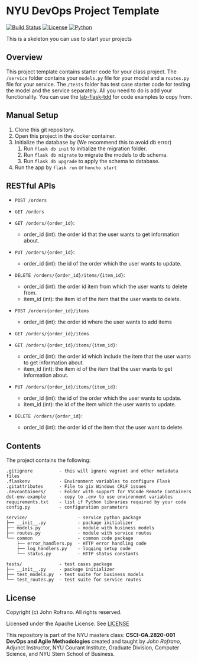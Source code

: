 # NYU DevOps Project Template
[![Build Status](https://github.com/CSCI-GA-2820-FA22-001/orders/actions/workflows/workflow.yml/badge.svg)](https://github.com/CSCI-GA-2820-FA22-001/orders/actions)
[![License](https://img.shields.io/badge/License-Apache_2.0-blue.svg)](https://opensource.org/licenses/Apache-2.0)
[![Python](https://img.shields.io/badge/Language-Python-blue.svg)](https://python.org/)

This is a skeleton you can use to start your projects

## Overview

This project template contains starter code for your class project. The `/service` folder contains your `models.py` file for your model and a `routes.py` file for your service. The `/tests` folder has test case starter code for testing the model and the service separately. All you need to do is add your functionality. You can use the [lab-flask-tdd](https://github.com/nyu-devops/lab-flask-tdd) for code examples to copy from.

## Manual Setup

1. Clone this git repository.
2. Open this project in the docker container.
3. Initialize the database by (We recommend this to avoid db error)
   1. Run ```flask db init``` to initialize the migration folder.
   2. Run ```flask db migrate``` to migrate the models to db schema.
   3. Run ```flask db upgrade``` to apply  the schema to database.
4. Run the app by ```flask run``` or ```honcho start```

## RESTful APIs
- ```POST /orders```

- ```GET /orders``` 

- ```GET /orders/{order_id}```:  
  * order_id (int): the order id that the user wants to get information about.
  
- ```PUT /orders/{order_id}```:  
  * order_id (int): the id of the order which the user wants to update.
  
- ```DELETE /orders/{order_id}/items/{item_id}```:  
  * order_id (int): the order id item from which the user wants to delete from.
  * item_id (int): the item id of the item that the user wants to delete.

- ```POST /orders{order_id}/items```
  * order_id (int): the order id where the user wants to add items

- ```GET /orders/{order_id}/items``` 

- ```GET /orders/{order_id}/items/{item_id}```:  
  * order_id (int): the order id which include the item that the user wants to get information about.
  * item_id (int): the item id of the item that the user wants to get information about.
 
- ```PUT /orders/{order_id}/items/{item_id}```:  
   * order_id (int): the id of the order which the user wants to update.
   * item_id (int): the id of the item which the user wants to update.
 
- ```DELETE /orders/{order_id}```:  
  * order_id (int): the order id of the item that the user want to delete.

## Contents

The project contains the following:

```text
.gitignore          - this will ignore vagrant and other metadata files
.flaskenv           - Environment variables to configure Flask
.gitattributes      - File to gix Windows CRLF issues
.devcontainers/     - Folder with support for VSCode Remote Containers
dot-env-example     - copy to .env to use environment variables
requirements.txt    - list if Python libraries required by your code
config.py           - configuration parameters

service/                   - service python package
├── __init__.py            - package initializer
├── models.py              - module with business models
├── routes.py              - module with service routes
└── common                 - common code package
    ├── error_handlers.py  - HTTP error handling code
    ├── log_handlers.py    - logging setup code
    └── status.py          - HTTP status constants

tests/              - test cases package
├── __init__.py     - package initializer
├── test_models.py  - test suite for business models
└── test_routes.py  - test suite for service routes
```

## License

Copyright (c) John Rofrano. All rights reserved.

Licensed under the Apache License. See [LICENSE](LICENSE)

This repository is part of the NYU masters class: **CSCI-GA.2820-001 DevOps and Agile Methodologies** created and taught by *John Rofrano*, Adjunct Instructor, NYU Courant Institute, Graduate Division, Computer Science, and NYU Stern School of Business.
